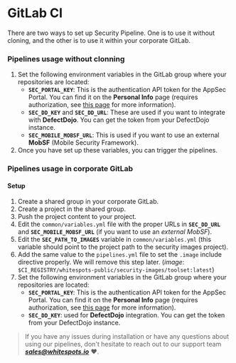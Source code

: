# GitLab CI

There are two ways to set up Security Pipeline. One is to use it without cloning, and the other is to use it within your corporate GitLab.

### Pipelines usage without clonning

1. Set the following environment variables in the GitLab group where your repositories are located:
   * **`SEC_PORTAL_KEY`**: This is the authentication API token for the AppSec Portal. You can find it on the **Personal Info** page (requires authorization, see [this page](../../appsec-portal/install/) for more information).
   * **`SEC_DD_KEY`** and **`SEC_DD_URL`**: These are used if you want to integrate with **DefectDojo**. You can get the token from your DefectDojo instance.
   * **`SEC_MOBILE_MOBSF_URL`**: This is used if you want to use an external **MobSF** (Mobile Security Framework).
2. Once you have set up these variables, you can trigger the pipelines.

### Pipelines usage in corporate GitLab

#### Setup

1. Create a shared group in your corporate GitLab.
2. Create a project in the shared group.
3. Push the project content to your project.
4. Edit the `common/variables.yml` file with the proper URLs in **`SEC_DD_URL`** and **`SEC_MOBILE_MOBSF_URL`** (if you want to use an _external MobSF_).
5. Edit the **`SEC_PATH_TO_IMAGES`** variable in `common/variables.yml` (this variable should point to the project path to the security images project).
6. Add the same value to the `pipelines.yml` file to set the `.image` include directive properly. We will remove this step later. (_image_: `$CI_REGISTRY/whitespots-public/security-images/toolset:latest`)
7. Set the following environment variables in the GitLab group where your repositories are located:
   * **`SEC_PORTAL_KEY`**: This is the authentication API token for the AppSec Portal. You can find it on the **Personal Info** page (requires authorization, see [this page](../../appsec-portal/install/) for more information).
   * **`SEC_DD_KEY`**: used for **DefectDojo** integration. You can get the token from your DefectDojo instance.

> If you have any issues during installation or have any questions about using our pipelines, don't hesitate to reach out to our support team _**sales@whitespots.io**_ :heart:.
